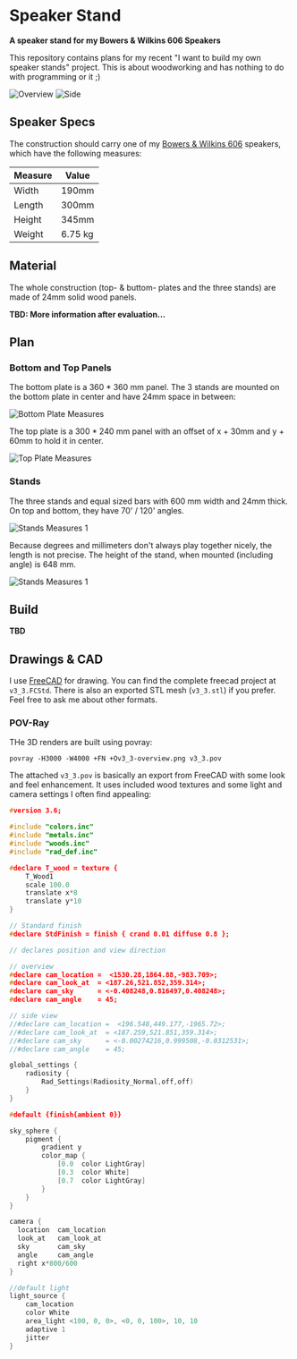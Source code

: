 Speaker Stand
=============

**A speaker stand for my Bowers & Wilkins 606 Speakers**

This repository contains plans for my recent "I want to build my own speaker stands" project. This is about woodworking 
and has nothing to do with programming or it ;)

![Overview](images/v3_3-overview.png)
![Side](images/v3_3-side.png)

Speaker Specs
-------------

The construction should carry one of my 
[Bowers & Wilkins 606](https://www.bowerswilkins.com/net/home-audio/600-series-anniversary/606) speakers, which have the following measures:

| Measure | Value   |
|---------|---------|
| Width   | 190mm   |
| Length  | 300mm   |
| Height  | 345mm   |
| Weight  | 6.75 kg |

Material
----

The whole construction (top- & buttom- plates and the three stands) are made of 24mm solid wood panels. 

**TBD: More information after evaluation...**

Plan
--------

### Bottom and Top Panels

The bottom plate is a 360 * 360 mm panel. The 3 stands are mounted on the bottom plate in center and have 24mm space in 
between:

![Bottom Plate Measures](images/v3_3-measure-bottom.png)


The top plate is a 300 * 240 mm panel with an offset of x + 30mm and y + 60mm to hold it in center. 

![Top Plate Measures](images/v3_3-measure-top.png)

### Stands

The three stands and equal sized bars with 600 mm width and 24mm thick. On top and bottom, they have 70' / 120' angles. 

![Stands Measures 1](images/v3_3-measure-stand-1.png)

Because degrees and millimeters don't always play together nicely, the length is not precise. The height of the stand, 
when mounted (including angle) is 648 mm.

![Stands Measures 1](images/v3_3-measure-stand-2.png)

Build
-----

**TBD**

Drawings & CAD
--------------

I use [FreeCAD](https://www.freecadweb.org/) for drawing. You can find the complete freecad project at `v3_3.FCStd`. 
There is also an exported STL mesh (`v3_3.stl`) if you prefer. Feel free to ask me about other formats.

### POV-Ray

THe 3D renders are built using povray:
 
```shell script
povray -H3000 -W4000 +FN +Ov3_3-overview.png v3_3.pov
```
 
The attached `v3_3.pov` is basically an export from FreeCAD with some look and feel enhancement. It uses included wood 
textures and some light and camera settings I often find appealing:

```c++
#version 3.6;

#include "colors.inc"
#include "metals.inc"
#include "woods.inc"
#include "rad_def.inc"

#declare T_wood = texture {
    T_Wood1
    scale 100.0
    translate x*8
    translate y*10
}

// Standard finish
#declare StdFinish = finish { crand 0.01 diffuse 0.8 };

// declares position and view direction

// overview
#declare cam_location =  <1530.28,1864.88,-983.709>;
#declare cam_look_at  = <187.26,521.852,359.314>;
#declare cam_sky      = <-0.408248,0.816497,0.408248>;
#declare cam_angle    = 45;

// side view
//#declare cam_location =  <196.548,449.177,-1965.72>;
//#declare cam_look_at  = <187.259,521.851,359.314>;
//#declare cam_sky      = <-0.00274216,0.999508,-0.0312531>;
//#declare cam_angle    = 45;

global_settings {
    radiosity {
        Rad_Settings(Radiosity_Normal,off,off)
    }
}

#default {finish{ambient 0}}

sky_sphere {
    pigment {
        gradient y
        color_map {
            [0.0  color LightGray]
            [0.3  color White]
            [0.7  color LightGray]
        }
    }
}

camera {
  location  cam_location
  look_at   cam_look_at
  sky       cam_sky
  angle     cam_angle
  right x*800/600
}

//default light
light_source {
    cam_location
    color White
    area_light <100, 0, 0>, <0, 0, 100>, 10, 10
    adaptive 1
    jitter
}
```